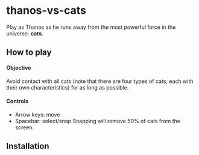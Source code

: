 # thanos-vs-cats
Play as Thanos as he runs away from the most powerful force in the universe: **cats**.

## How to play
#### Objective
Avoid contact with all cats (note that there are four types of cats, each with their own characteristics) for as long as possible.

#### Controls
- Arrow keys: move
- Spacebar: select/snap
Snapping will remove 50% of cats from the screen.

## Installation

